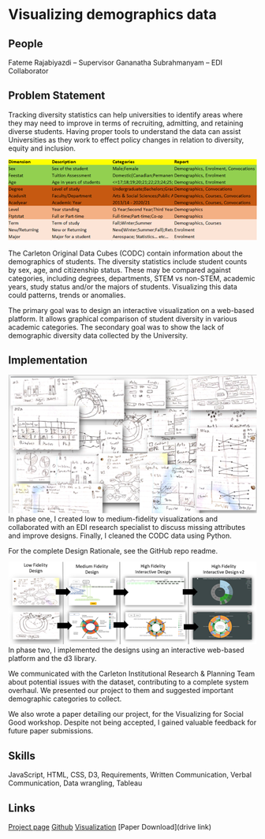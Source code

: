# Visualizing demographics data

## People

Fateme Rajabiyazdi – Supervisor
Gananatha Subrahmanyam – EDI Collaborator

## Problem Statement

Tracking diversity statistics can help universities to identify areas where they may need to improve in terms of recruiting, admitting, and retaining diverse students. Having proper tools to understand the data can assist Universities as they work to effect policy changes in relation to diversity, equity and inclusion.

![Table of Data](../images/visualizing_diversity/table.png)

The Carleton Original Data Cubes (CODC) contain information about the demographics of students. The diversity statistics include student counts by sex, age, and citizenship status. These may be compared against categories, including degrees, departments, STEM vs non-STEM, academic years, study status and/or the majors of students. Visualizing this data could patterns, trends or anomalies.

The primary goal was to design an interactive visualization on a web-based platform. It allows graphical comparison of student diversity in various academic categories. The secondary goal was to show the lack of demographic diversity data collected by the University.

## Implementation

![Low Fidelity Vizualizations](../images/visualizing_diversity/low_fidelity.png)
In phase one, I created low to medium-fidelity visualizations and collaborated with an EDI research specialist to discuss missing attributes and improve designs. Finally, I cleaned the CODC data using Python.

For the complete Design Rationale, see the GitHub repo readme.

![Development Process](../images/visualizing_diversity/development.png)
In phase two, I implemented the designs using an interactive web-based platform and the d3 library.

We communicated with the Carleton Institutional Research & Planning Team about potential issues with the dataset, contributing to a complete system overhaul. We presented our project to them and suggested important demographic categories to collect.

We also wrote a paper detailing our project, for the Visualizing for Social Good workshop. Despite not being accepted, I gained valuable feedback for future paper submissions.

## Skills

JavaScript, HTML, CSS, D3, Requirements, Written Communication, Verbal Communication, Data wrangling, Tableau

## Links

[Project page](https://kael558.github.io/EDIProjectPage/)
[Github](https://github.com/kael558/symmetrical-dollop)
[Visualization](https://kael558.github.io/symmetrical-dollop/)
[Paper Download](drive link)
